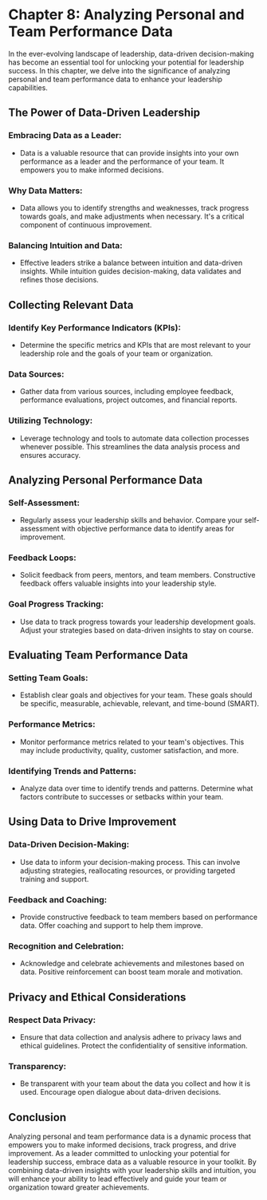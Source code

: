 Chapter 8: Analyzing Personal and Team Performance Data
=======================================================

In the ever-evolving landscape of leadership, data-driven decision-making has become an essential tool for unlocking your potential for leadership success. In this chapter, we delve into the significance of analyzing personal and team performance data to enhance your leadership capabilities.

**The Power of Data-Driven Leadership**
---------------------------------------

### **Embracing Data as a Leader:**

* Data is a valuable resource that can provide insights into your own performance as a leader and the performance of your team. It empowers you to make informed decisions.

### **Why Data Matters:**

* Data allows you to identify strengths and weaknesses, track progress towards goals, and make adjustments when necessary. It's a critical component of continuous improvement.

### **Balancing Intuition and Data:**

* Effective leaders strike a balance between intuition and data-driven insights. While intuition guides decision-making, data validates and refines those decisions.

**Collecting Relevant Data**
----------------------------

### **Identify Key Performance Indicators (KPIs):**

* Determine the specific metrics and KPIs that are most relevant to your leadership role and the goals of your team or organization.

### **Data Sources:**

* Gather data from various sources, including employee feedback, performance evaluations, project outcomes, and financial reports.

### **Utilizing Technology:**

* Leverage technology and tools to automate data collection processes whenever possible. This streamlines the data analysis process and ensures accuracy.

**Analyzing Personal Performance Data**
---------------------------------------

### **Self-Assessment:**

* Regularly assess your leadership skills and behavior. Compare your self-assessment with objective performance data to identify areas for improvement.

### **Feedback Loops:**

* Solicit feedback from peers, mentors, and team members. Constructive feedback offers valuable insights into your leadership style.

### **Goal Progress Tracking:**

* Use data to track progress towards your leadership development goals. Adjust your strategies based on data-driven insights to stay on course.

**Evaluating Team Performance Data**
------------------------------------

### **Setting Team Goals:**

* Establish clear goals and objectives for your team. These goals should be specific, measurable, achievable, relevant, and time-bound (SMART).

### **Performance Metrics:**

* Monitor performance metrics related to your team's objectives. This may include productivity, quality, customer satisfaction, and more.

### **Identifying Trends and Patterns:**

* Analyze data over time to identify trends and patterns. Determine what factors contribute to successes or setbacks within your team.

**Using Data to Drive Improvement**
-----------------------------------

### **Data-Driven Decision-Making:**

* Use data to inform your decision-making process. This can involve adjusting strategies, reallocating resources, or providing targeted training and support.

### **Feedback and Coaching:**

* Provide constructive feedback to team members based on performance data. Offer coaching and support to help them improve.

### **Recognition and Celebration:**

* Acknowledge and celebrate achievements and milestones based on data. Positive reinforcement can boost team morale and motivation.

**Privacy and Ethical Considerations**
--------------------------------------

### **Respect Data Privacy:**

* Ensure that data collection and analysis adhere to privacy laws and ethical guidelines. Protect the confidentiality of sensitive information.

### **Transparency:**

* Be transparent with your team about the data you collect and how it is used. Encourage open dialogue about data-driven decisions.

**Conclusion**
--------------

Analyzing personal and team performance data is a dynamic process that empowers you to make informed decisions, track progress, and drive improvement. As a leader committed to unlocking your potential for leadership success, embrace data as a valuable resource in your toolkit. By combining data-driven insights with your leadership skills and intuition, you will enhance your ability to lead effectively and guide your team or organization toward greater achievements.
